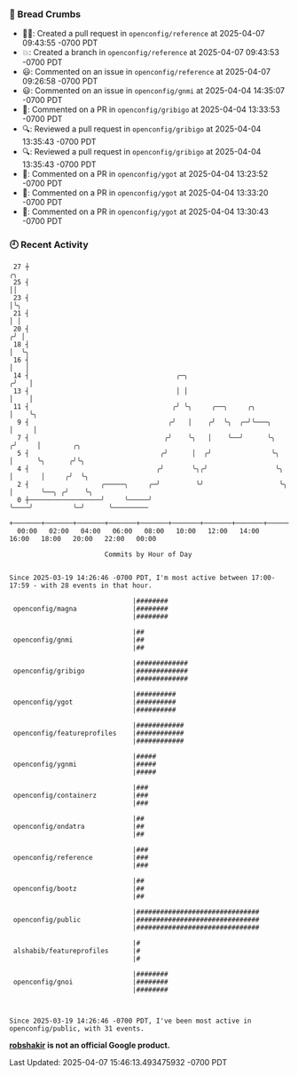 ### 🍞 Bread Crumbs

 * ✍🏼: Created a pull request in `openconfig/reference` at 2025-04-07 09:43:55 -0700 PDT
 * 💥: Created a branch in `openconfig/reference` at 2025-04-07 09:43:53 -0700 PDT
 * 😃: Commented on an issue in `openconfig/reference` at 2025-04-07 09:26:58 -0700 PDT
 * 😃: Commented on an issue in `openconfig/gnmi` at 2025-04-04 14:35:07 -0700 PDT
 * 💬: Commented on a PR in  `openconfig/gribigo` at 2025-04-04 13:33:53 -0700 PDT
 * 🔍: Reviewed a pull request in  `openconfig/gribigo` at 2025-04-04 13:35:43 -0700 PDT
 * 🔍: Reviewed a pull request in  `openconfig/gribigo` at 2025-04-04 13:35:43 -0700 PDT
 * 💬: Commented on a PR in  `openconfig/ygot` at 2025-04-04 13:23:52 -0700 PDT
 * 💬: Commented on a PR in  `openconfig/ygot` at 2025-04-04 13:33:20 -0700 PDT
 * 💬: Commented on a PR in  `openconfig/ygot` at 2025-04-04 13:30:43 -0700 PDT

### 🕘 Recent Activity
```
 27 ┼                                                                        ╭╮
 25 ┤                                                                        ││
 23 ┤                                                                        │╰╮
 21 ┤                                                                        │ │
 20 ┤                                                                       ╭╯ │
 18 ┤                                                                       │  ╰╮
 16 ┤                                                                       │   │
 14 ┤                                     ╭─╮                              ╭╯   │
 13 ┤                                     │ │                              │    │
 11 ┤                                    ╭╯ ╰╮     ╭──╮     ╭╮             │    ╰╮
  9 ┤                                   ╭╯   │    ╭╯  ╰╮  ╭─╯╰───╮         │     │
  7 ┤                                  ╭╯    ╰╮   │    ╰──╯      ╰╮       ╭╯     │        ╭╮
  5 ┤                                 ╭╯      │  ╭╯               ╰╮      │      ╰╮      ╭╯╰╮
  4 ┤                                ╭╯       ╰╮╭╯                 ╰╮     │       │     ╭╯  ╰╮
  2 ┤                  ╭─────╮     ╭─╯         ╰╯                   ╰╮    │       ╰──╮ ╭╯    ╰╮
  0 ┼──────────────────╯     ╰─────╯                                 ╰────╯          ╰─╯      ╰─────────
    +───────+───────+───────+───────+───────+───────+───────+───────+───────+───────+───────+───────+────
  00:00   02:00   04:00   06:00   08:00   10:00   12:00   14:00   16:00   18:00   20:00   22:00   00:00   

						Commits by Hour of Day


Since 2025-03-19 14:26:46 -0700 PDT, I'm most active between 17:00-17:59 - with 28 events in that hour.

```



```
                               |########
 openconfig/magna              |########
                               |########

                               |##
 openconfig/gnmi               |##
                               |##

                               |#############
 openconfig/gribigo            |#############
                               |#############

                               |##########
 openconfig/ygot               |##########
                               |##########

                               |############
 openconfig/featureprofiles    |############
                               |############

                               |#####
 openconfig/ygnmi              |#####
                               |#####

                               |###
 openconfig/containerz         |###
                               |###

                               |##
 openconfig/ondatra            |##
                               |##

                               |###
 openconfig/reference          |###
                               |###

                               |##
 openconfig/bootz              |##
                               |##

                               |###############################
 openconfig/public             |###############################
                               |###############################

                               |#
 alshabib/featureprofiles      |#
                               |#

                               |########
 openconfig/gnoi               |########
                               |########



Since 2025-03-19 14:26:46 -0700 PDT, I've been most active in openconfig/public, with 31 events.

```
**[robshakir](mailto:robjs@google.com) is not an official Google product.**  


Last Updated: 2025-04-07 15:46:13.493475932 -0700 PDT
